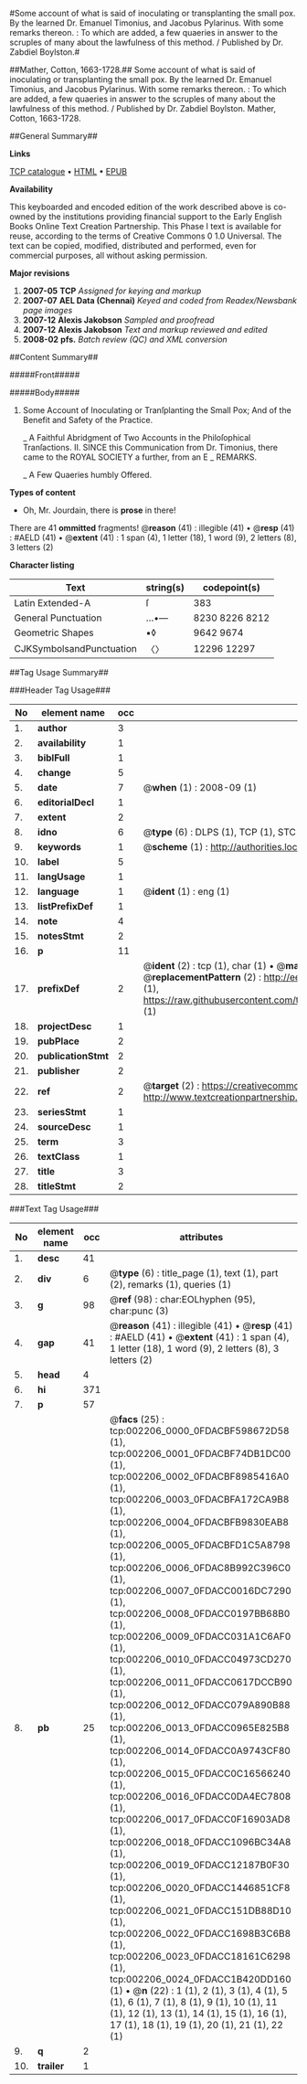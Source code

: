 #Some account of what is said of inoculating or transplanting the small pox. By the learned Dr. Emanuel Timonius, and Jacobus Pylarinus. With some remarks thereon. : To which are added, a few quaeries in answer to the scruples of many about the lawfulness of this method. / Published by Dr. Zabdiel Boylston.#

##Mather, Cotton, 1663-1728.##
Some account of what is said of inoculating or transplanting the small pox. By the learned Dr. Emanuel Timonius, and Jacobus Pylarinus. With some remarks thereon. : To which are added, a few quaeries in answer to the scruples of many about the lawfulness of this method. / Published by Dr. Zabdiel Boylston.
Mather, Cotton, 1663-1728.

##General Summary##

**Links**

[TCP catalogue](http://www.ota.ox.ac.uk/tcp/)  • 
[HTML](http://tei.it.ox.ac.uk/tcp/Texts-HTML/free/N01/N01860.html)  • 
[EPUB](http://tei.it.ox.ac.uk/tcp/Texts-EPUB/free/N01/N01860.epub)

**Availability**

This keyboarded and encoded edition of the
	       work described above is co-owned by the institutions
	       providing financial support to the Early English Books
	       Online Text Creation Partnership. This Phase I text is
	       available for reuse, according to the terms of Creative
	       Commons 0 1.0 Universal. The text can be copied,
	       modified, distributed and performed, even for
	       commercial purposes, all without asking permission.

**Major revisions**

1. __2007-05__ __TCP__ *Assigned for keying and markup*
1. __2007-07__ __AEL Data (Chennai)__ *Keyed and coded from Readex/Newsbank page images*
1. __2007-12__ __Alexis Jakobson__ *Sampled and proofread*
1. __2007-12__ __Alexis Jakobson__ *Text and markup reviewed and edited*
1. __2008-02__ __pfs.__ *Batch review (QC) and XML conversion*

##Content Summary##

#####Front#####

#####Body#####

1. Some Account of Inoculating or Tranſplanting the Small Pox; And of the Benefit and Safety of the Practice.

    _ A Faithful Abridgment of Two Accounts in the Philoſophical Tranſactions.
II. SINCE this Communication from Dr. Timonius, there came to the ROYAL SOCIETY a further, from an E
    _ REMARKS.

    _ A Few Quaeries humbly Offered.

**Types of content**

  * Oh, Mr. Jourdain, there is **prose** in there!

There are 41 **ommitted** fragments! 
 @__reason__ (41) : illegible (41)  •  @__resp__ (41) : #AELD (41)  •  @__extent__ (41) : 1 span (4), 1 letter (18), 1 word (9), 2 letters (8), 3 letters (2)

**Character listing**


|Text|string(s)|codepoint(s)|
|---|---|---|
|Latin Extended-A|ſ|383|
|General Punctuation|…•—|8230 8226 8212|
|Geometric Shapes|▪◊|9642 9674|
|CJKSymbolsandPunctuation|〈〉|12296 12297|

##Tag Usage Summary##

###Header Tag Usage###

|No|element name|occ|attributes|
|---|---|---|---|
|1.|__author__|3||
|2.|__availability__|1||
|3.|__biblFull__|1||
|4.|__change__|5||
|5.|__date__|7| @__when__ (1) : 2008-09 (1)|
|6.|__editorialDecl__|1||
|7.|__extent__|2||
|8.|__idno__|6| @__type__ (6) : DLPS (1), TCP (1), STC (1), NOTIS (1), IMAGE-SET (1), EVANS-CITATION (1)|
|9.|__keywords__|1| @__scheme__ (1) : http://authorities.loc.gov/ (1)|
|10.|__label__|5||
|11.|__langUsage__|1||
|12.|__language__|1| @__ident__ (1) : eng (1)|
|13.|__listPrefixDef__|1||
|14.|__note__|4||
|15.|__notesStmt__|2||
|16.|__p__|11||
|17.|__prefixDef__|2| @__ident__ (2) : tcp (1), char (1)  •  @__matchPattern__ (2) : ([0-9\-]+):([0-9IVX]+) (1), (.+) (1)  •  @__replacementPattern__ (2) : http://eebo.chadwyck.com/downloadtiff?vid=$1&page=$2 (1), https://raw.githubusercontent.com/textcreationpartnership/Texts/master/tcpchars.xml#$1 (1)|
|18.|__projectDesc__|1||
|19.|__pubPlace__|2||
|20.|__publicationStmt__|2||
|21.|__publisher__|2||
|22.|__ref__|2| @__target__ (2) : https://creativecommons.org/publicdomain/zero/1.0/ (1), http://www.textcreationpartnership.org/docs/. (1)|
|23.|__seriesStmt__|1||
|24.|__sourceDesc__|1||
|25.|__term__|3||
|26.|__textClass__|1||
|27.|__title__|3||
|28.|__titleStmt__|2||


###Text Tag Usage###

|No|element name|occ|attributes|
|---|---|---|---|
|1.|__desc__|41||
|2.|__div__|6| @__type__ (6) : title_page (1), text (1), part (2), remarks (1), queries (1)|
|3.|__g__|98| @__ref__ (98) : char:EOLhyphen (95), char:punc (3)|
|4.|__gap__|41| @__reason__ (41) : illegible (41)  •  @__resp__ (41) : #AELD (41)  •  @__extent__ (41) : 1 span (4), 1 letter (18), 1 word (9), 2 letters (8), 3 letters (2)|
|5.|__head__|4||
|6.|__hi__|371||
|7.|__p__|57||
|8.|__pb__|25| @__facs__ (25) : tcp:002206_0000_0FDACBF598672D58 (1), tcp:002206_0001_0FDACBF74DB1DC00 (1), tcp:002206_0002_0FDACBF8985416A0 (1), tcp:002206_0003_0FDACBFA172CA9B8 (1), tcp:002206_0004_0FDACBFB9830EAB8 (1), tcp:002206_0005_0FDACBFD1C5A8798 (1), tcp:002206_0006_0FDAC8B992C396C0 (1), tcp:002206_0007_0FDACC0016DC7290 (1), tcp:002206_0008_0FDACC0197BB68B0 (1), tcp:002206_0009_0FDACC031A1C6AF0 (1), tcp:002206_0010_0FDACC04973CD270 (1), tcp:002206_0011_0FDACC0617DCCB90 (1), tcp:002206_0012_0FDACC079A890B88 (1), tcp:002206_0013_0FDACC0965E825B8 (1), tcp:002206_0014_0FDACC0A9743CF80 (1), tcp:002206_0015_0FDACC0C16566240 (1), tcp:002206_0016_0FDACC0DA4EC7808 (1), tcp:002206_0017_0FDACC0F16903AD8 (1), tcp:002206_0018_0FDACC1096BC34A8 (1), tcp:002206_0019_0FDACC12187B0F30 (1), tcp:002206_0020_0FDACC1446851CF8 (1), tcp:002206_0021_0FDACC151DB88D10 (1), tcp:002206_0022_0FDACC1698B3C6B8 (1), tcp:002206_0023_0FDACC18161C6298 (1), tcp:002206_0024_0FDACC1B420DD160 (1)  •  @__n__ (22) : 1 (1), 2 (1), 3 (1), 4 (1), 5 (1), 6 (1), 7 (1), 8 (1), 9 (1), 10 (1), 11 (1), 12 (1), 13 (1), 14 (1), 15 (1), 16 (1), 17 (1), 18 (1), 19 (1), 20 (1), 21 (1), 22 (1)|
|9.|__q__|2||
|10.|__trailer__|1||
